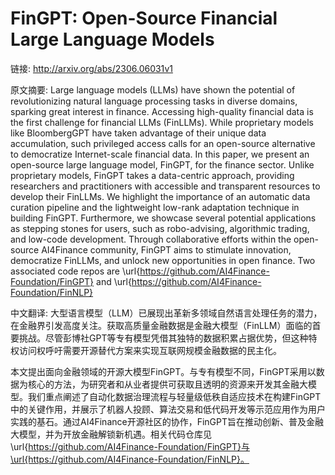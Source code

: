 # FinGPT: Open-Source Financial Large Language Models

链接: http://arxiv.org/abs/2306.06031v1

原文摘要:
Large language models (LLMs) have shown the potential of revolutionizing
natural language processing tasks in diverse domains, sparking great interest
in finance. Accessing high-quality financial data is the first challenge for
financial LLMs (FinLLMs). While proprietary models like BloombergGPT have taken
advantage of their unique data accumulation, such privileged access calls for
an open-source alternative to democratize Internet-scale financial data.
  In this paper, we present an open-source large language model, FinGPT, for
the finance sector. Unlike proprietary models, FinGPT takes a data-centric
approach, providing researchers and practitioners with accessible and
transparent resources to develop their FinLLMs. We highlight the importance of
an automatic data curation pipeline and the lightweight low-rank adaptation
technique in building FinGPT. Furthermore, we showcase several potential
applications as stepping stones for users, such as robo-advising, algorithmic
trading, and low-code development. Through collaborative efforts within the
open-source AI4Finance community, FinGPT aims to stimulate innovation,
democratize FinLLMs, and unlock new opportunities in open finance. Two
associated code repos are \url{https://github.com/AI4Finance-Foundation/FinGPT}
and \url{https://github.com/AI4Finance-Foundation/FinNLP}

中文翻译:
大型语言模型（LLM）已展现出革新多领域自然语言处理任务的潜力，在金融界引发高度关注。获取高质量金融数据是金融大模型（FinLLM）面临的首要挑战。尽管彭博社GPT等专有模型凭借其独特的数据积累占据优势，但这种特权访问权呼吁需要开源替代方案来实现互联网规模金融数据的民主化。  

本文提出面向金融领域的开源大模型FinGPT。与专有模型不同，FinGPT采用以数据为核心的方法，为研究者和从业者提供可获取且透明的资源来开发其金融大模型。我们重点阐述了自动化数据治理流程与轻量级低秩自适应技术在构建FinGPT中的关键作用，并展示了机器人投顾、算法交易和低代码开发等示范应用作为用户实践的基石。通过AI4Finance开源社区的协作，FinGPT旨在推动创新、普及金融大模型，并为开放金融解锁新机遇。相关代码仓库见\url{https://github.com/AI4Finance-Foundation/FinGPT}与\url{https://github.com/AI4Finance-Foundation/FinNLP}。
